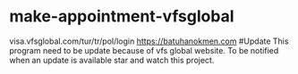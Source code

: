 # make-appointment-vfsglobal
visa.vfsglobal.com/tur/tr/pol/login
https://batuhanokmen.com
#Update
This program need to be update because of vfs global website. To be notified when an update is available star and watch this project.
